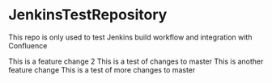 # JenkinsTestRepository
This repo is only used to test Jenkins build workflow and integration with Confluence

This is a feature change 2
This is a test of changes to master
This is another feature change
This is a test of more changes to master
